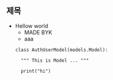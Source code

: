 ## 제목
- Hellow world
  - MADE BYK
  - aaa
  ```python3
  class AuthUserModel(models.Model):
    
    """ This is Model ... """

    print("hi")
  ```